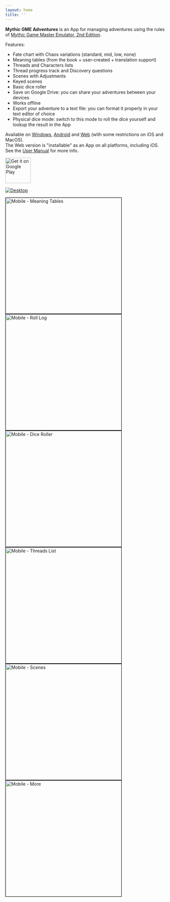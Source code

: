 ```yaml
---
layout: home
title: ''
---
```


**Mythic GME Adventures** is an App for managing adventures using the rules of [Mythic Game Master Emulator, 2nd Edition](https://wordmillgames.com/mythic.html).

Features:
- Fate chart with Chaos variations (standard, mid, low, none)
- Meaning tables (from the book + user-created + translation support)
- Threads and Characters lists
- Thread progress track and Discovery questions
- Scenes with Adjustments
- Keyed scenes
- Basic dice roller
- Save on Google Drive: you can share your adventures between your devices
- Works offline
- Export your adventure to a text file: you can format it properly in your text editor of choice
- Physical dice mode: switch to this mode to roll the dice yourself and lookup the result in the App

Available on <a href="https://github.com/idispatch75/mythic-gme-adventures/releases" target="_blank">Windows</a>, <a href="https://play.google.com/store/apps/details?id=idispatch.mythic_gme_adventures" target="_blank">Android</a> and <a href="https://mythic-gme-adventures.idispatch.ovh" target="_blank">Web</a> (with some restrictions on iOS and MacOS).  
The Web version is "installable" as an App on all platforms, including iOS. See the [User Manual](user_manual#web-app) for more info.

<a href="https://play.google.com/store/apps/details?id=idispatch.mythic_gme_adventures" target="_blank">
<img alt='Get it on Google Play' height="80" src='https://play.google.com/intl/en_us/badges/static/images/badges/en_badge_web_generic.png'/>
</a>

[![Desktop](img/desktop.png)](img/desktop.png)

<img src="img/mobile_meaning_tables.png" alt="Mobile - Meaning Tables" width="365" height="auto" style="border: 1px solid black" />
<img src="img/mobile_roll_log.png" alt="Mobile - Roll Log" width="365" height="auto" style="border: 1px solid black" />
<img src="img/mobile_dice_roller.png" alt="Mobile - Dice Roller" width="365" height="auto" style="border: 1px solid black" />

<img src="img/mobile_threads.png" alt="Mobile - Threads List" width="365" height="auto" style="border: 1px solid black" />
<img src="img/mobile_scenes.png" alt="Mobile - Scenes" width="365" height="auto" style="border: 1px solid black" />

<img src="img/mobile_more.png" alt="Mobile - More" width="365" height="auto" style="border: 1px solid black" />
